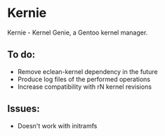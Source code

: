 # Kernie
Kernie - Kernel Genie, a Gentoo kernel manager.

## To do:
- Remove eclean-kernel dependency in the future
- Produce log files of the performed operations
- Increase compatibility with rN kernel revisions

## Issues:
- Doesn't work with initramfs
